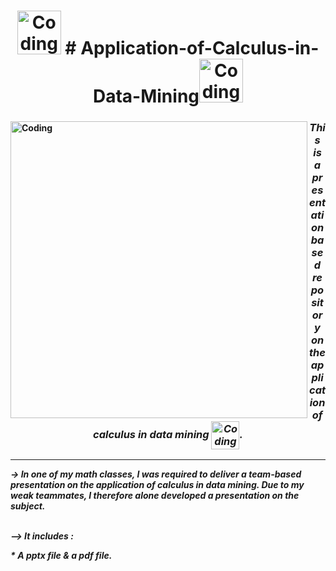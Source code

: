 <h1 align="center"><b><img alt="Coding" width="70" src="https://i.pinimg.com/originals/5f/c8/27/5fc8274d53ec1a63a30e9faf9c8794f9.gif"> # Application-of-Calculus-in-Data-Mining<img alt="Coding" width="70" src="https://i.pinimg.com/originals/5f/c8/27/5fc8274d53ec1a63a30e9faf9c8794f9.gif"></h1>
  
<img align="left" alt="Coding" width="475" src="https://i.pinimg.com/originals/90/4f/b2/904fb24e0e71707ba1647143d0a2dd6f.jpg">


 
<h3 align="center"><i> This is a presentation based repository on the application of calculus in data mining <img align="center" alt="Coding" width="45" src="https://i.pinimg.com/originals/ac/71/50/ac71504ee6bf28ecfdc554e31a2aa20a.gif">.</h3>
<hr>
<p><b>-> In one of my math classes, I was required to deliver a team-based presentation on the application of calculus in data mining. Due to my weak teammates, I therefore alone developed a presentation on the subject.</p>
<br>
 --><b> It includes :<br>
 <p><b>                      *  A pptx file & a pdf file.<p>
